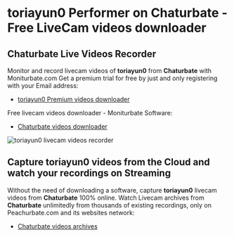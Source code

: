# toriayun0 Performer on Chaturbate - Free LiveCam videos downloader

## Chaturbate Live Videos Recorder

Monitor and record livecam videos of **toriayun0** from **Chaturbate** with Moniturbate.com
Get a premium trial for free by just and only registering with your Email address:
* [toriayun0 Premium videos downloader](https://moniturbate.com/request-demo-licence-key.html)

Free livecam videos downloader - Moniturbate Software:
* [Chaturbate videos downloader](https://moniturbate.com/moniturbate-download-software.html)

![toriayun0 livecam videos recorder](https://peachurnet.com/templates/moniturbate-software.png)


## Capture toriayun0 videos from the Cloud and watch your recordings on Streaming

Without the need of downloading a software, capture **toriayun0** livecam videos from **Chaturbate** 100% online.
Watch Livecam archives from **Chaturbate** unlimitedly from thousands of existing recordings, only on Peachurbate.com and its websites network:
* [Chaturbate videos archives](https://peachurnet.com/)